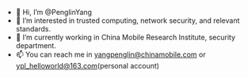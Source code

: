 - 👋 Hi, I’m @PenglinYang
- 👀 I’m interested in trusted computing, network security, and relevant standards.
- 🌱 I’m currently working in China Mobile Research Institute, security department.
- 📫 You can reach me in yangpenglin@chinamobile.com or ypl_helloworld@163.com(personal account)

<!---
PenglinYang-CMCC/PenglinYang-CMCC is a ✨ special ✨ repository because its `README.md` (this file) appears on your GitHub profile.
You can click the Preview link to take a look at your changes.
--->
